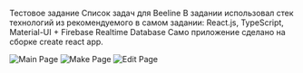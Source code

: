 Тестовое задание Список задач для Beeline
В задании использовал стек технологий из рекомендуемого в самом задании: React.js, TypeScript, Material-UI + Firebase Realtime Database
Само приложение сделано на сборке create react app.

![Main Page](https://i.ibb.co/sHNPkgG/Screenshot-2021-07-19-at-10-36-59.png)
![Make Page](https://i.ibb.co/TLwr2BK/Screenshot-2021-07-19-at-10-37-05.png")
![Edit Page](https://i.ibb.co/25RN8BN/Screenshot-2021-07-19-at-10-37-14.png)

